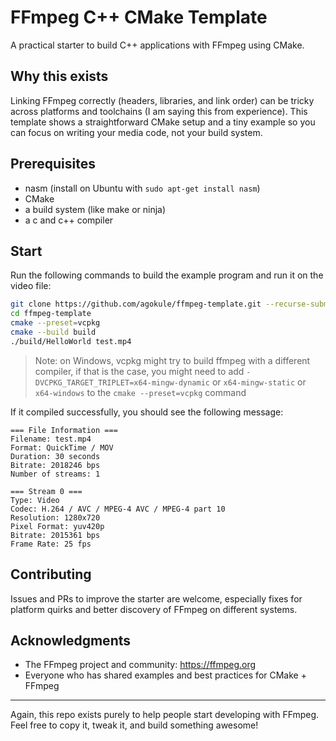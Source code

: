 # FFmpeg C++ CMake Template

A practical starter to build C++ applications with FFmpeg using CMake.

## Why this exists

Linking FFmpeg correctly (headers, libraries, and link order) can be tricky
across platforms and toolchains (I am saying this from experience). This
template shows a straightforward CMake setup and a tiny example so you can
focus on writing your media code, not your build system.

## Prerequisites

- nasm (install on Ubuntu with `sudo apt-get install nasm`)
- CMake
- a build system (like make or ninja)
- a c and c++ compiler

## Start

Run the following commands to build the example program and run it on the video file:

```bash
git clone https://github.com/agokule/ffmpeg-template.git --recurse-submodules
cd ffmpeg-template
cmake --preset=vcpkg
cmake --build build
./build/HelloWorld test.mp4
```

> Note: on Windows, vcpkg might try to build ffmpeg with a different compiler, if that is the case,
> you might need to add `-DVCPKG_TARGET_TRIPLET=x64-mingw-dynamic` or `x64-mingw-static` or `x64-windows`
> to the `cmake --preset=vcpkg` command

If it compiled successfully, you should see the following message:

```
=== File Information ===
Filename: test.mp4
Format: QuickTime / MOV
Duration: 30 seconds
Bitrate: 2018246 bps
Number of streams: 1

=== Stream 0 ===
Type: Video
Codec: H.264 / AVC / MPEG-4 AVC / MPEG-4 part 10
Resolution: 1280x720
Pixel Format: yuv420p
Bitrate: 2015361 bps
Frame Rate: 25 fps
```


## Contributing

Issues and PRs to improve the starter are welcome, especially fixes for
platform quirks and better discovery of FFmpeg on different systems.


## Acknowledgments

- The FFmpeg project and community: https://ffmpeg.org
- Everyone who has shared examples and best practices for CMake + FFmpeg

---

Again, this repo exists purely to help people start developing with FFmpeg.
Feel free to copy it, tweak it, and build something awesome!

